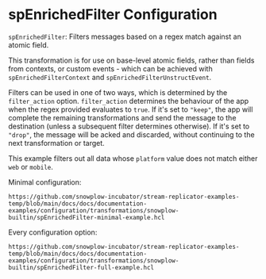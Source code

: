 # spEnrichedFilter Configuration

`spEnrichedFilter`: Filters messages based on a regex match against an atomic field.

This transformation is for use on base-level atomic fields, rather than fields from contexts, or custom events - which can be achieved with `spEnrichedFilterContext` and `spEnrichedFilterUnstructEvent`.

Filters can be used in one of two ways, which is determined by the `filter_action` option. `filter_action` determines the behaviour of the app when the regex provided evaluates to `true`. If it's set to `"keep"`, the app will complete the remaining transformations and send the message to the destination (unless a subsequent filter determines otherwise). If it's set to `"drop"`, the message will be acked and discarded, without continuing to the next transformation or target.

This example filters out all data whose `platform` value does not match either `web` or `mobile`.

Minimal configuration:

```hcl reference
https://github.com/snowplow-incubator/stream-replicator-examples-temp/blob/main/docs/docs/documentation-examples/configuration/transformations/snowplow-builtin/spEnrichedFilter-minimal-example.hcl
```

Every configuration option:

```hcl reference
https://github.com/snowplow-incubator/stream-replicator-examples-temp/blob/main/docs/docs/documentation-examples/configuration/transformations/snowplow-builtin/spEnrichedFilter-full-example.hcl
```